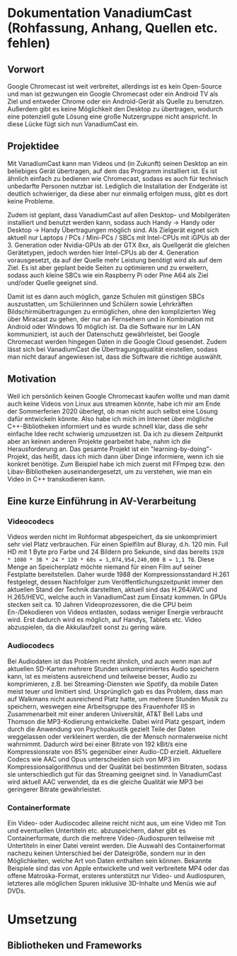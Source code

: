 # Dokumentation VanadiumCast (Rohfassung, Anhang, Quellen etc. fehlen)

## Vorwort
Google Chromecast ist weit verbreitet, allerdings ist es kein Open-Source und man ist gezwungen ein Google Chromecast oder ein Android TV als Ziel und entweder Chrome oder ein Android-Gerät als Quelle zu benutzen. Außerdem gibt es keine Möglichkeit den Desktop zu übertragen, wodurch eine potenziell gute Lösung eine große Nutzergruppe nicht anspricht. In diese Lücke fügt sich nun VanadiumCast ein.

## Projektidee
Mit VanadiumCast kann man Videos und (in Zukunft) seinen Desktop an ein beliebiges Gerät übertragen, auf dem das Programm installiert ist. Es ist ähnlich einfach zu bedienen wie Chromecast, sodass es auch für technisch unbedarfte Personen nutzbar ist. Lediglich die Installation der Endgeräte ist deutlich schwieriger, da diese aber nur einmalig erfolgen muss, gibt es dort keine Probleme.

Zudem ist geplant, dass VanadiumCast auf allen Desktop- und Mobilgeräten installiert und benutzt werden kann, sodass auch Handy → Handy oder Desktop → Handy Übertragungen möglich sind. Als Zielgerät eignet sich aktuell nur Laptops / PCs / Mini-PCs / SBCs mit Intel-CPUs mit iGPUs ab der 3. Generation oder Nvidia-GPUs ab der GTX 8xx, als Quellgerät die gleichen Gerätetypen, jedoch werden hier Intel-CPUs ab der 4. Generation vorausgesetzt, da auf der Quelle mehr Leistung benötigt wird als auf dem Ziel. Es ist aber geplant beide Seiten zu optimieren und zu erweitern, sodass auch kleine SBCs wie ein Raspberry Pi oder Pine A64 als Ziel und/oder Quelle geeignet sind.

Damit ist es dann auch möglich, ganze Schulen mit günstigen SBCs auszustatten, um Schülerinnen und Schülern sowie Lehrkräften Bildschirmübertragungen zu ermöglichen, ohne den komplizierten Weg über Miracast zu gehen, der nur an Fernsehern und in Kombination mit Android oder Windows 10 möglich ist. Da die Software nur im LAN kommuniziert, ist auch der Datenschutz gewährleistet, bei Google Chromecast werden hingegen Daten in die Google Cloud gesendet. Zudem lässt sich bei VanadiumCast die Übertragungsqualität einstellen, sodass man nicht darauf angewiesen ist, dass die Software die richtige auswählt.

## Motivation
Weil ich persönlich keinen Google Chromecast kaufen wollte und man damit auch keine Videos von Linux aus streamen könnte, habe ich mir am Ende der Sommerferien 2020 überlegt, ob man nicht auch selbst eine Lösung dafür entwickeln könnte. Also habe ich mich im Internet über mögliche C++-Bibliotheken informiert und es wurde schnell klar, dass die sehr einfache Idee recht schwierig umzusetzen ist. Da ich zu diesem Zeitpunkt aber an keinen anderen Projekte gearbeitet habe, nahm ich die Herausforderung an. Das gesamte Projekt ist ein "learning-by-doing"-Projekt, das heißt, dass ich mich dann über Dinge informiere, wenn ich sie konkret benötige. Zum Beispiel habe ich mich zuerst mit FFmpeg bzw. den Libav-Bibliotheken auseinandergesetzt, um zu verstehen, wie man ein Video in C++ transkodieren kann.

## Eine kurze Einführung in AV-Verarbeitung
### Videocodecs
Videos werden nicht im Rohformat abgespeichert, da sie unkomprimiert sehr viel Platz verbrauchen. Für einen Spielfilm auf Bluray, d.h. 120 min. Full HD mit 1 Byte pro Farbe und 24 Bildern pro Sekunde, sind das bereits ``1920 * 1080 * 3B * 24 * 120 * 60s = 1,074,954,240,000 B ≈ 1,1 TB``. Diese Menge an Speicherplatz möchte niemand für einen Film auf seiner Festplatte bereitstellen. Daher wurde 1988 der Kompressionsstandard H.261 festgelegt, dessen Nachfolger zum Veröffentlichungszeitpunkt immer den aktuellen Stand der Technik darstellten, aktuell sind das H.264/AVC und H.265/HEVC, welche auch in VanadiumCast zum Einsatz kommen. In GPUs stecken seit ca. 10 Jahren Videoprozessoren, die die CPU beim En-/Dekodieren von Videos entlasten, sodass weniger Energie verbraucht wird. Erst dadurch wird es möglich, auf Handys, Tablets etc. Video abzuspielen, da die Akkulaufzeit sonst zu gering wäre.

### Audiocodecs
Bei Audiodaten ist das Problem recht ähnlich, und auch wenn man auf aktuellen SD-Karten mehrere Stunden unkomprimiertes Audio speichern kann, ist es meistens ausreichend und teilweise besser, Audio zu komprimieren, z.B. bei Streaming-Diensten wie Spotify, da mobile Daten meist teuer und limitiert sind. Ursprünglich gab es das Problem, dass man auf Walkmans nicht ausreichend Platz hatte, um mehrere Stunden Musik zu speichern, weswegen eine Arbeitsgruppe des Frauenhofer IIS in Zusammenarbeit mit einer anderen Universität, AT&T Bell Labs und Thomson die MP3-Kodierung entwickelte. Dabei wird Platz gespart, indem durch die Anwendung von Psychoakustik gezielt Teile der Daten weggelassen oder verkleinert werden, die der Mensch normalerweise nicht wahrnimmt. Dadurch wird bei einer Bitrate von 192 kBit/s eine Kompressionsrate von 85% gegenüber einer Audio-CD erzielt.
Aktuellere Codecs wie AAC und Opus unterscheiden sich von MP3 im Kompressionsalgorithmus und der Qualität bei bestimmten Bitraten, sodass sie unterschiedlich gut für das Streaming geeignet sind. In VanadiumCast wird aktuell AAC verwendet, da es die gleiche Qualität wie MP3 bei geringerer Bitrate gewährleistet.

### Containerformate
Ein Video- oder Audiocodec alleine reicht nicht aus, um eine Video mit Ton und eventuellen Untertiteln etc. abzuspeichern, daher gibt es Containerformate, durch die mehrere Video-/Audiospuren teilweise mit Untertiteln in einer Datei vereint werden. Die Auswahl des Containerformat nachezu keinen Unterschied bei der Dateigröße, sondern nur in den Möglichkeiten, welche Art von Daten enthalten sein können. Bekannte Beispiele sind das von Apple entwickelte und weit verbreitete MP4 oder das offene Matroska-Format, ersteres unterstützt nur Video- und Audiospuren, letzteres alle möglichen Spuren inklusive 3D-Inhalte und Menüs wie auf DVDs.

# Umsetzung
## Bibliotheken und Frameworks
